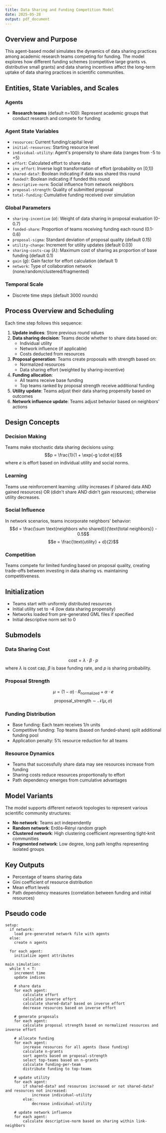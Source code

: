 ```yaml
---
title: Data Sharing and Funding Competition Model
date: 2025-05-28
output: pdf_document
---
```

 
## Overview and Purpose
This agent-based model simulates the dynamics of data sharing practices among academic research teams competing for funding. The model explores how different funding schemes (competitive large grants vs. distributive small grants) and data sharing incentives affect the long-term uptake of data sharing practices in scientific communities.

## Entities, State Variables, and Scales

### Agents
- **Research teams** (default n=100): Represent academic groups that conduct research and compete for funding

### Agent State Variables
- `resources`: Current funding/capital level
- `initial-resources`: Starting resource level
- `individual-utility`: Agent's propensity to share data (ranges from -5 to +5)
- `effort`: Calculated effort to share data
- `inv_effort`: Inverse logit transformation of effort (probability on [0,1])
- `shared-data?`: Boolean indicating if data was shared this round
- `funded?`: Boolean indicating if funded this round
- `descriptive-norm`: Social influence from network neighbors
- `proposal-strength`: Quality of submitted proposal
- `total-funding`: Cumulative funding received over simulation

### Global Parameters
- `sharing-incentive` ($\alpha$): Weight of data sharing in proposal evaluation (0-0.7)
- `funded-share`: Proportion of teams receiving funding each round (0.1-0.6)
- `proposal-sigma`: Standard deviation of proposal quality (default 0.15)
- `utility-change`: Increment for utility updates (default 0.03)
- `sharing-costs-cap` ($\lambda$): Maximum cost of sharing as proportion of base funding (default 0.1)
- `gain` ($g$): Gain factor for effort calculation (default 1)
- `network`: Type of collaboration network (none/random/clustered/fragmented)

### Temporal Scale
- Discrete time steps (default 3000 rounds)

## Process Overview and Scheduling

Each time step follows this sequence:

1. **Update indices**: Store previous round values
2. **Data sharing decision**: Teams decide whether to share data based on:
   - Individual utility
   - Network influence (if applicable)
   - Costs deducted from resources
3. **Proposal generation**: Teams create proposals with strength based on:
   - Normalized resources
   - Data sharing effort (weighted by sharing-incentive)
4. **Funding allocation**: 
   - All teams receive base funding
   - Top teams ranked by proposal strength receive additional funding
5. **Utility update**: Teams adjust their data sharing propensity based on outcomes
6. **Network influence update**: Teams adjust behavior based on neighbors' actions

## Design Concepts

### Decision Making
Teams make stochastic data sharing decisions using:
$$p = \frac{1}{1 + \exp(-g \cdot e)}$$
where $e$ is effort based on individual utility and social norms.

### Learning
Teams use reinforcement learning: utility increases if (shared data AND gained resources) OR (didn't share AND didn't gain resources); otherwise utility decreases.

### Social Influence
In network scenarios, teams incorporate neighbors' behavior:
$$d = \frac{\sum \text{neighbors who shared}}{\text{total neighbors}} - 0.5$$
$$e = \frac{\text{utility} + d}{2}$$

### Competition
Teams compete for limited funding based on proposal quality, creating trade-offs between investing in data sharing vs. maintaining competitiveness.

## Initialization

- Teams start with uniformly distributed resources
- Initial utility set to -4 (low data sharing propensity)
- Networks loaded from pre-generated GML files if specified
- Initial descriptive norm set to 0

## Submodels

### Data Sharing Cost
$$\text{cost} = \lambda \cdot \beta \cdot p$$
where $\lambda$ is cost cap, $\beta$ is base funding rate, and $p$ is sharing probability.

### Proposal Strength
$$\mu = (1 - \alpha) \cdot R_{\text{normalized}} + \alpha \cdot e$$
$$\text{proposal\_strength} \sim \mathcal{N}(\mu, \sigma)$$

### Funding Distribution
- Base funding: Each team receives 1/n units
- Competitive funding: Top teams (based on funded-share) split additional funding pool
- Application penalty: 5% resource reduction for all teams

### Resource Dynamics
- Teams that successfully share data may see resources increase from funding
- Sharing costs reduce resources proportionally to effort
- Path dependency emerges from cumulative advantages

## Model Variants

The model supports different network topologies to represent various scientific community structures:

- **No network**: Teams act independently
- **Random network**: Erdős–Rényi random graph
- **Clustered network**: High clustering coefficient representing tight-knit communities
- **Fragmented network**: Low degree, long path lengths representing isolated groups

## Key Outputs

- Percentage of teams sharing data
- Gini coefficient of resource distribution
- Mean effort levels
- Path dependency measures (correlation between funding and initial resources)

## Pseudo code
```
setup:
  if network:
    load pre-generated network file with agents
  else:
    create n agents 

  for each agent:
    initialize agent attributes

main simulation:
  while t < T:
    increment time
    update indices
      
    # share data
    for each agent:
        calculate effort
        calculate inverse effort
        calculate shared-data? based on inverse effort
        decrease resources based on inverse effort
  
    # generate proposals
    for each agent:
        calculate proposal strength based on normalized resources and inverse effort

    # allocate funding
    for each agent:
        increase resources for all agents (base funding)
        calculate n-grants
        sort agents based on proposal-strength
        select top-teams based on n-grants
        calculate funding-per-team
        distribute funding to top-teams

    # update utility
    for each agent:
        if shared-data? and resources increased or not shared-data? and resources not increased:
            increase individual-utility
        else:
            decrease individual-utility
    
    # update network influence
    for each agent:
        calculate descriptive-norm based on sharing within link-neighbors

```